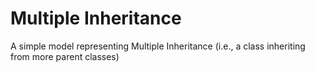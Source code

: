 # Multiple Inheritance

A simple model representing Multiple Inheritance (i.e., a class inheriting from more parent classes)
